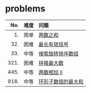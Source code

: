 # problems

 | No.  | 难度 | 问题 |
 | -:   | :-:  | :-   |
 | 1.   | 简单 | [两数之和](https://leetcode-cn.com/problems/two-sum/) |
 | 32.  | 困难 | [最长有效括号](https://leetcode-cn.com/problems/longest-valid-parentheses/) |
 | 33.  | 中等 | [搜索旋转排序数组](https://leetcode-cn.com/problems/search-in-rotated-sorted-array/) |
 | 321. | 困难 | [拼接最大数](https://leetcode-cn.com/problems/create-maximum-number/) |
 | 445. | 中等 | [两数相加 II](https://leetcode-cn.com/problems/add-two-numbers-ii/) |
 | 918. | 中等 | [环形子数组的最大和](https://leetcode-cn.com/problems/maximum-sum-circular-subarray/) |
